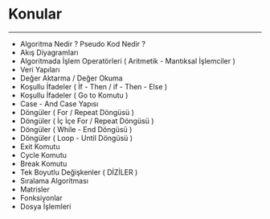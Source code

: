 # Konular
____

- Algoritma Nedir ? Pseudo Kod Nedir ?
- Akış Diyagramları
- Algoritmada İşlem Operatörleri ( Aritmetik - Mantıksal İşlemciler )
- Veri Yapıları
- Değer Aktarma / Değer Okuma
- Koşullu İfadeler ( İf - Then / if - Then - Else )
- Koşullu İfadeler  ( Go to Komutu )
- Case - And Case Yapısı
- Döngüler ( For / Repeat Döngüsü )
- Döngüler ( İç İçe For / Repeat Döngüsü )
- Döngüler ( While - End Döngüsü )
- Döngüler ( Loop - Until Döngüsü )
- Exit Komutu
- Cycle Komutu
- Break Komutu
- Tek Boyutlu Değişkenler ( DİZİLER )
- Sıralama Algoritması
- Matrisler
- Fonksiyonlar
- Dosya İşlemleri
